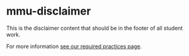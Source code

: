 # mmu-disclaimer
This is the disclaimer content that should be in the footer of all student work. 

For more information [see our required practices page](https://mmu-webdesign.github.io/temporary-pages/required-practices.html).
